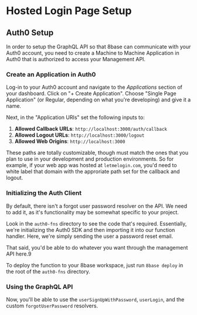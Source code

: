 # Hosted Login Page Setup

## Auth0 Setup

In order to setup the GraphQL API so that 8base can communicate with your Auth0 account, you need to create a Machine to Machine Application in Auth0 that is authorized to access your Management API.

### Create an Application in Auth0

Log-in to your Auth0 account and navigate to the _Applications_ section of your dashboard. Click on "+ Create Application". Choose "Single Page Application" (or Regular, depending on what you're developing) and give it a name.

Next, in the "Application URIs" set the following inputs to:

1. **Allowed Callback URLs**: `http://localhost:3000/auth/callback`
2. **Allowed Logout URLs**: `http://localhost:3000/logout`
3. **Allowed Web Origins**: `http://localhost:3000`

These paths are totally customizable, though must match the ones that you plan to use in your development and production environments. So for example, if your web app was hosted at `letmelogin.com`, you'd need to white label that domain with the approriate path set for the callback and logout.

### Initializing the Auth Client

By default, there isn't a forgot user password resolver on the API. We need to add it, as it's functionality may be somewhat specific to your project.

Look in the `auth0-fns` directory to see the code that's required. Essentially, we're initializing the Auth0 SDK and then importing it into our function handler. Here, we're simply sending the user a password reset email.

That said, you'd be able to do whatever you want through the management API here.9

To deploy the function to your 8base workspace, just run `8base deploy` in the root of the `auth0-fns` directory.

### Using the GraphQL API

Now, you'll be able to use the `userSignUpWithPassword`, `userLogin`, and the custom `forgotUserPassword` resolvers.
